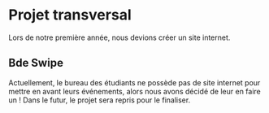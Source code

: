 # Projet transversal

Lors de notre première année, nous devions créer un site internet.


## Bde Swipe

Actuellement, le bureau des étudiants ne possède pas de site internet pour mettre en avant leurs événements, alors nous avons décidé de leur en faire un !
Dans le futur, le projet sera repris pour le finaliser.
